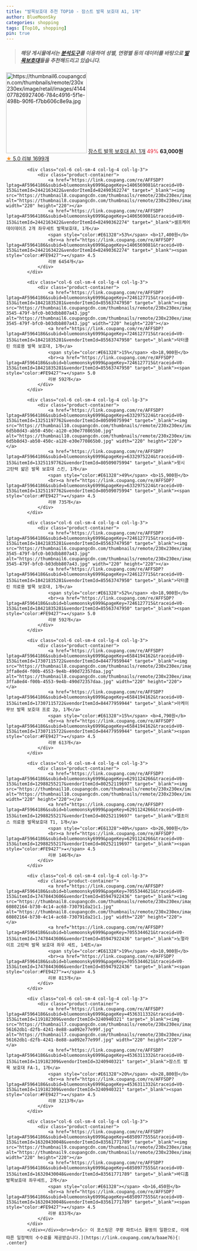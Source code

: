 ```yaml
---
title: "발목보호대 추천 TOP10 - 잠스트 발목 보호대 A1, 1개"
author: BlueMoonSky
categories: shopping
tags: [Top10, shopping]
pin: true
---
```


> ##### 해당 게시물에서는 [**분석도구**](https://itemscout.io/)를 이용하여 **성별**, **연령별** 등의 데이터를 바탕으로 [**발목보호대**](https://link.coupang.com/a/baae76)들을 추천해드리고 있습니다.
<div class="container"><div class="row">
            <div class="col-6 col-sm-4 col-lg-4 col-lg-3">
                <div class="product-container">
                    <a href="https://link.coupang.com/re/AFFSDP?lptag=AF5964186&subid=bluemoonsky6999&pageKey=118647399&traceid=V0-153&itemId=119182344&vendorItemId=3240940334" target="_blank"><img src="https://thumbnail6.coupangcdn.com/thumbnails/remote/230x230ex/image/retail/images/4144077826927406-784c4916-5f1e-498b-90f6-f7bb606c8e9a.jpg" alt="https://thumbnail6.coupangcdn.com/thumbnails/remote/230x230ex/image/retail/images/4144077826927406-784c4916-5f1e-498b-90f6-f7bb606c8e9a.jpg" width="220" height="220"></a>
                    <a href="https://link.coupang.com/re/AFFSDP?lptag=AF5964186&subid=bluemoonsky6999&pageKey=118647399&traceid=V0-153&itemId=119182344&vendorItemId=3240940334" target="_blank">잠스트 발목 보호대 A1, 1개</a>
                    <span style="color:#E61328">49%</span> <b>63,000원</b>
                    <br><a href="https://link.coupang.com/re/AFFSDP?lptag=AF5964186&subid=bluemoonsky6999&pageKey=118647399&traceid=V0-153&itemId=119182344&vendorItemId=3240940334" target="_blank"><span style="color:#FE9427">★</span> 5.0
                    리뷰 1699개</a>
                </div>
            </div>
            
            <div class="col-6 col-sm-4 col-lg-4 col-lg-3">
                <div class="product-container">
                    <a href="https://link.coupang.com/re/AFFSDP?lptag=AF5964186&subid=bluemoonsky6999&pageKey=1406569081&traceid=V0-153&itemId=2442163422&vendorItemId=82490362274" target="_blank"><img src="https://thumbnail8.coupangcdn.com/thumbnails/remote/230x230ex/image/vendor_inventory/023e/e5e569a373dbe5303c0ce891c34e4a0d2b6406d5f804f7f585b0ddd0346f.png" alt="https://thumbnail8.coupangcdn.com/thumbnails/remote/230x230ex/image/vendor_inventory/023e/e5e569a373dbe5303c0ce891c34e4a0d2b6406d5f804f7f585b0ddd0346f.png" width="220" height="220"></a>
                    <a href="https://link.coupang.com/re/AFFSDP?lptag=AF5964186&subid=bluemoonsky6999&pageKey=1406569081&traceid=V0-153&itemId=2442163422&vendorItemId=82490362274" target="_blank">셀프케어 데이데이즈 2개 좌우세트 발목보호대, 1개</a>
                    <span style="color:#E61328">53%</span> <b>17,400원</b>
                    <br><a href="https://link.coupang.com/re/AFFSDP?lptag=AF5964186&subid=bluemoonsky6999&pageKey=1406569081&traceid=V0-153&itemId=2442163422&vendorItemId=82490362274" target="_blank"><span style="color:#FE9427">★</span> 4.5
                    리뷰 6454개</a>
                </div>
            </div>
            
            <div class="col-6 col-sm-4 col-lg-4 col-lg-3">
                <div class="product-container">
                    <a href="https://link.coupang.com/re/AFFSDP?lptag=AF5964186&subid=bluemoonsky6999&pageKey=7246127715&traceid=V0-153&itemId=18421835281&vendorItemId=85563747950" target="_blank"><img src="https://thumbnail6.coupangcdn.com/thumbnails/remote/230x230ex/image/retail/images/2023/04/05/14/7/54df27d8-3545-479f-bfc0-b03dbb807a43.jpg" alt="https://thumbnail6.coupangcdn.com/thumbnails/remote/230x230ex/image/retail/images/2023/04/05/14/7/54df27d8-3545-479f-bfc0-b03dbb807a43.jpg" width="220" height="220"></a>
                    <a href="https://link.coupang.com/re/AFFSDP?lptag=AF5964186&subid=bluemoonsky6999&pageKey=7246127715&traceid=V0-153&itemId=18421835281&vendorItemId=85563747950" target="_blank">닥터콜린 의료용 발목 보호대, 1개</a>
                    <span style="color:#E61328">15%</span> <b>18,900원</b>
                    <br><a href="https://link.coupang.com/re/AFFSDP?lptag=AF5964186&subid=bluemoonsky6999&pageKey=7246127715&traceid=V0-153&itemId=18421835281&vendorItemId=85563747950" target="_blank"><span style="color:#FE9427">★</span> 5.0
                    리뷰 592개</a>
                </div>
            </div>
            
            <div class="col-6 col-sm-4 col-lg-4 col-lg-3">
                <div class="product-container">
                    <a href="https://link.coupang.com/re/AFFSDP?lptag=AF5964186&subid=bluemoonsky6999&pageKey=6332975224&traceid=V0-153&itemId=13251197762&vendorItemId=80509075994" target="_blank"><img src="https://thumbnail10.coupangcdn.com/thumbnails/remote/230x230ex/image/retail/images/3996754028329655-6d5b8d43-ab50-450c-a120-e30e770865b0.jpg" alt="https://thumbnail10.coupangcdn.com/thumbnails/remote/230x230ex/image/retail/images/3996754028329655-6d5b8d43-ab50-450c-a120-e30e770865b0.jpg" width="220" height="220"></a>
                    <a href="https://link.coupang.com/re/AFFSDP?lptag=AF5964186&subid=bluemoonsky6999&pageKey=6332975224&traceid=V0-153&itemId=13251197762&vendorItemId=80509075994" target="_blank">윗시 고탄력 얇은 발목 보호대 스킨, 1개</a>
                    <span style="color:#E61328">49%</span> <b>15,900원</b>
                    <br><a href="https://link.coupang.com/re/AFFSDP?lptag=AF5964186&subid=bluemoonsky6999&pageKey=6332975224&traceid=V0-153&itemId=13251197762&vendorItemId=80509075994" target="_blank"><span style="color:#FE9427">★</span> 4.5
                    리뷰 735개</a>
                </div>
            </div>
            
            <div class="col-6 col-sm-4 col-lg-4 col-lg-3">
                <div class="product-container">
                    <a href="https://link.coupang.com/re/AFFSDP?lptag=AF5964186&subid=bluemoonsky6999&pageKey=7246127715&traceid=V0-153&itemId=18421835281&vendorItemId=85563747950" target="_blank"><img src="https://thumbnail6.coupangcdn.com/thumbnails/remote/230x230ex/image/retail/images/2023/04/05/14/7/54df27d8-3545-479f-bfc0-b03dbb807a43.jpg" alt="https://thumbnail6.coupangcdn.com/thumbnails/remote/230x230ex/image/retail/images/2023/04/05/14/7/54df27d8-3545-479f-bfc0-b03dbb807a43.jpg" width="220" height="220"></a>
                    <a href="https://link.coupang.com/re/AFFSDP?lptag=AF5964186&subid=bluemoonsky6999&pageKey=7246127715&traceid=V0-153&itemId=18421835281&vendorItemId=85563747950" target="_blank">닥터콜린 의료용 발목 보호대, 1개</a>
                    <span style="color:#E61328">52%</span> <b>18,900원</b>
                    <br><a href="https://link.coupang.com/re/AFFSDP?lptag=AF5964186&subid=bluemoonsky6999&pageKey=7246127715&traceid=V0-153&itemId=18421835281&vendorItemId=85563747950" target="_blank"><span style="color:#FE9427">★</span> 5.0
                    리뷰 592개</a>
                </div>
            </div>
            
            <div class="col-6 col-sm-4 col-lg-4 col-lg-3">
                <div class="product-container">
                    <a href="https://link.coupang.com/re/AFFSDP?lptag=AF5964186&subid=bluemoonsky6999&pageKey=6584194162&traceid=V0-153&itemId=17307115722&vendorItemId=84477959944" target="_blank"><img src="https://thumbnail8.coupangcdn.com/thumbnails/remote/230x230ex/image/retail/images/7896416893867323-3ffa8ed4-f00b-4553-9e4b-490d72357daa.jpg" alt="https://thumbnail8.coupangcdn.com/thumbnails/remote/230x230ex/image/retail/images/7896416893867323-3ffa8ed4-f00b-4553-9e4b-490d72357daa.jpg" width="220" height="220"></a>
                    <a href="https://link.coupang.com/re/AFFSDP?lptag=AF5964186&subid=bluemoonsky6999&pageKey=6584194162&traceid=V0-153&itemId=17307115722&vendorItemId=84477959944" target="_blank">아케이 무브 발목 보호대 프로 2p, 1개</a>
                    <span style="color:#E61328">15%</span> <b>4,790원</b>
                    <br><a href="https://link.coupang.com/re/AFFSDP?lptag=AF5964186&subid=bluemoonsky6999&pageKey=6584194162&traceid=V0-153&itemId=17307115722&vendorItemId=84477959944" target="_blank"><span style="color:#FE9427">★</span> 4.5
                    리뷰 613개</a>
                </div>
            </div>
            
            <div class="col-6 col-sm-4 col-lg-4 col-lg-3">
                <div class="product-container">
                    <a href="https://link.coupang.com/re/AFFSDP?lptag=AF5964186&subid=bluemoonsky6999&pageKey=6291124266&traceid=V0-153&itemId=12988255217&vendorItemId=80252119697" target="_blank"><img src="https://thumbnail10.coupangcdn.com/thumbnails/remote/230x230ex/image/rs_quotation_api/kous8up5/7feaf910e8f24c589d5fdc7fc5280113.png" alt="https://thumbnail10.coupangcdn.com/thumbnails/remote/230x230ex/image/rs_quotation_api/kous8up5/7feaf910e8f24c589d5fdc7fc5280113.png" width="220" height="220"></a>
                    <a href="https://link.coupang.com/re/AFFSDP?lptag=AF5964186&subid=bluemoonsky6999&pageKey=6291124266&traceid=V0-153&itemId=12988255217&vendorItemId=80252119697" target="_blank">엘초이스 의료용 발목보호대 T1, 1개</a>
                    <span style="color:#E61328">40%</span> <b>26,900원</b>
                    <br><a href="https://link.coupang.com/re/AFFSDP?lptag=AF5964186&subid=bluemoonsky6999&pageKey=6291124266&traceid=V0-153&itemId=12988255217&vendorItemId=80252119697" target="_blank"><span style="color:#FE9427">★</span> 4.5
                    리뷰 146개</a>
                </div>
            </div>
            
            <div class="col-6 col-sm-4 col-lg-4 col-lg-3">
                <div class="product-container">
                    <a href="https://link.coupang.com/re/AFFSDP?lptag=AF5964186&subid=bluemoonsky6999&pageKey=7055344621&traceid=V0-153&itemId=17478443606&vendorItemId=85947922436" target="_blank"><img src="https://thumbnail8.coupangcdn.com/thumbnails/remote/230x230ex/image/retail/images/1542363043048447-60802164-b730-4c14-ac68-730791da21c1.jpg" alt="https://thumbnail8.coupangcdn.com/thumbnails/remote/230x230ex/image/retail/images/1542363043048447-60802164-b730-4c14-ac68-730791da21c1.jpg" width="220" height="220"></a>
                    <a href="https://link.coupang.com/re/AFFSDP?lptag=AF5964186&subid=bluemoonsky6999&pageKey=7055344621&traceid=V0-153&itemId=17478443606&vendorItemId=85947922436" target="_blank">노멀라이프 고탄력 발목 보호대 좌우 세트, 1세트</a>
                    <span style="color:#E61328">19%</span> <b>10,900원</b>
                    <br><a href="https://link.coupang.com/re/AFFSDP?lptag=AF5964186&subid=bluemoonsky6999&pageKey=7055344621&traceid=V0-153&itemId=17478443606&vendorItemId=85947922436" target="_blank"><span style="color:#FE9427">★</span> 4.5
                    리뷰 813개</a>
                </div>
            </div>
            
            <div class="col-6 col-sm-4 col-lg-4 col-lg-3">
                <div class="product-container">
                    <a href="https://link.coupang.com/re/AFFSDP?lptag=AF5964186&subid=bluemoonsky6999&pageKey=4536311332&traceid=V0-153&itemId=119182309&vendorItemId=3240940321" target="_blank"><img src="https://thumbnail7.coupangcdn.com/thumbnails/remote/230x230ex/image/retail/images/3326590967140491-56162db1-d2fb-4241-8e88-aa092e77e99f.jpg" alt="https://thumbnail7.coupangcdn.com/thumbnails/remote/230x230ex/image/retail/images/3326590967140491-56162db1-d2fb-4241-8e88-aa092e77e99f.jpg" width="220" height="220"></a>
                    <a href="https://link.coupang.com/re/AFFSDP?lptag=AF5964186&subid=bluemoonsky6999&pageKey=4536311332&traceid=V0-153&itemId=119182309&vendorItemId=3240940321" target="_blank">잠스트 발목 보호대 FA-1, 1개</a>
                    <span style="color:#E61328">20%</span> <b>28,800원</b>
                    <br><a href="https://link.coupang.com/re/AFFSDP?lptag=AF5964186&subid=bluemoonsky6999&pageKey=4536311332&traceid=V0-153&itemId=119182309&vendorItemId=3240940321" target="_blank"><span style="color:#FE9427">★</span> 4.5
                    리뷰 3213개</a>
                </div>
            </div>
            
            <div class="col-6 col-sm-4 col-lg-4 col-lg-3">
                <div class="product-container">
                    <a href="https://link.coupang.com/re/AFFSDP?lptag=AF5964186&subid=bluemoonsky6999&pageKey=6850977555&traceid=V0-153&itemId=16320430048&vendorItemId=83561771789" target="_blank"><img src="https://thumbnail9.coupangcdn.com/thumbnails/remote/230x230ex/image/vendor_inventory/10ef/0ca4d72fabed6a08c29e8320a2edac6883f1f3eb95e31895c101cc872f75.png" alt="https://thumbnail9.coupangcdn.com/thumbnails/remote/230x230ex/image/vendor_inventory/10ef/0ca4d72fabed6a08c29e8320a2edac6883f1f3eb95e31895c101cc872f75.png" width="220" height="220"></a>
                    <a href="https://link.coupang.com/re/AFFSDP?lptag=AF5964186&subid=bluemoonsky6999&pageKey=6850977555&traceid=V0-153&itemId=16320430048&vendorItemId=83561771789" target="_blank">바디홈 발목보호대 좌우세트, 2개</a>
                    <span style="color:#E61328"></span> <b>16,450원</b>
                    <br><a href="https://link.coupang.com/re/AFFSDP?lptag=AF5964186&subid=bluemoonsky6999&pageKey=6850977555&traceid=V0-153&itemId=16320430048&vendorItemId=83561771789" target="_blank"><span style="color:#FE9427">★</span> 4.5
                    리뷰 833개</a>
                </div>
            </div>
            </div></div><br><br>[👉 이 포스팅은 쿠팡 파트너스 활동의 일환으로, 이에 따른 일정액의 수수료를 제공받습니다.](https://link.coupang.com/a/baae76){: .center}